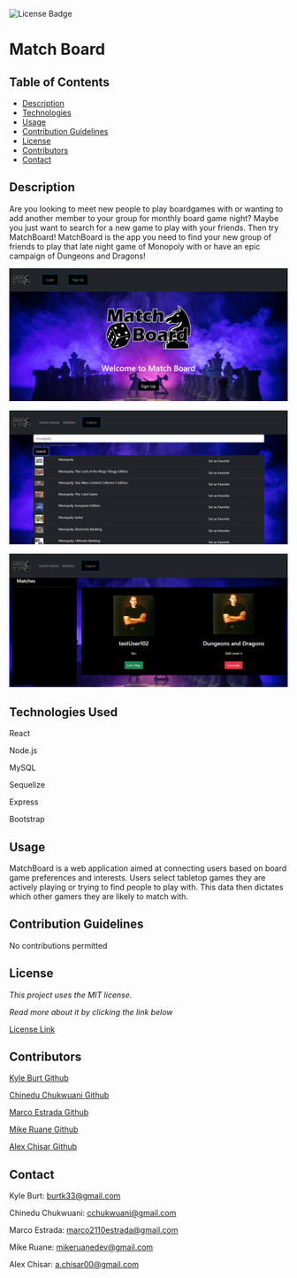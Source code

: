 ![License Badge](https://img.shields.io/static/v1?label=License&message=MIT&color=blue)
# Match Board

## Table of Contents

* [Description](#description)
* [Technologies](#technologies-used)
* [Usage](#usage)
* [Contribution Guidelines](#contribution-guidelines)
* [License](#license)
* [Contributors](#contributors)
* [Contact](#contact)
    
## Description

Are you looking to meet new people to play boardgames with or wanting to add another member to your group for monthly board game night? Maybe you just want to search for a new game to play with your friends.
Then try MatchBoard!
MatchBoard is the app you need to find your new group of friends to play that late night game of Monopoly with or have an epic campaign of Dungeons and Dragons!

![Screenshot 1](./images/screenshot1.PNG)

![Screenshot 2](./images/screenshot2.PNG)

![Screenshot 3](./images/screenshot3.PNG)


## Technologies Used

React

Node.js

MySQL

Sequelize

Express

Bootstrap

## Usage
MatchBoard is a web application aimed at connecting users based on board game preferences and interests. Users select tabletop games they are actively playing or trying to find people to play with. This data then dictates which other gamers they are likely to match with. 

## Contribution Guidelines
No contributions permitted

## License
*This project uses the MIT license.*

*Read more about it by clicking the link below*

[License Link](https://choosealicense.com/licenses/mit/)

## Contributors
[Kyle Burt Github](https://github.com/burtk33)

[Chinedu Chukwuani Github](https://github.com/Chinedu613)

[Marco Estrada Github](https://github.com/MarcoC007)

[Mike Ruane Github](https://github.com/geotecdev)

[Alex Chisar Github](https://github.com/Arivas00)

## Contact

Kyle Burt: burtk33@gmail.com

Chinedu Chukwuani: cchukwuani@gmail.com

Marco Estrada: marco2110estrada@gmail.com

Mike Ruane: mikeruanedev@gmail.com

Alex Chisar: a.chisar00@gmail.com
